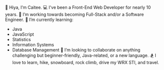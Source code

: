 👋 Hiya, I’m Caitee.
💻 I've been a Front-End Web Developer for nearly 10 years.
👀 I’m working towards becoming Full-Stack and/or a Software Engineer.
🌱 I’m currently learning:
 - Java
 - JavaScript
 - Statistics
 - Information Systems
 - Database Management
💞️ I’m looking to collaborate on anything challenging but beginner-friendly, Java-related, or a new language.
🏂 I love to learn, hike, snowboard, rock climb, drive my WRX STI, and travel.

<!---
caiteesmith/caiteesmith is a ✨ special ✨ repository because its `README.md` (this file) appears on your GitHub profile.
You can click the Preview link to take a look at your changes.
--->
